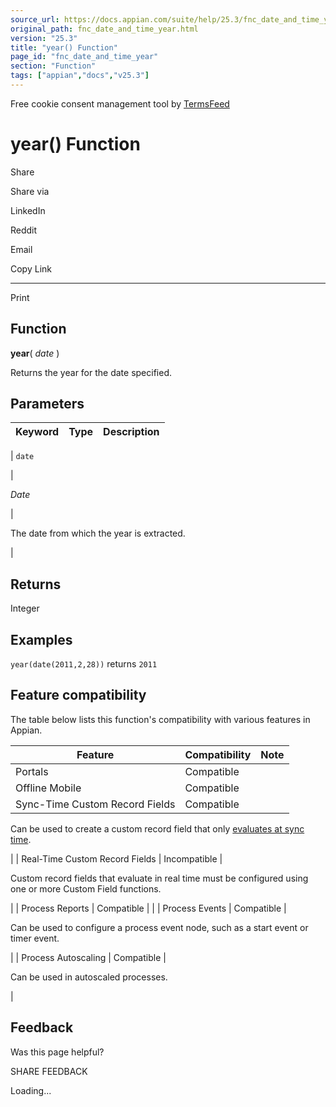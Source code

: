 ```yaml
---
source_url: https://docs.appian.com/suite/help/25.3/fnc_date_and_time_year.html
original_path: fnc_date_and_time_year.html
version: "25.3"
title: "year() Function"
page_id: "fnc_date_and_time_year"
section: "Function"
tags: ["appian","docs","v25.3"]
---
```



Free cookie consent management tool by [TermsFeed](https://www.termsfeed.com/)

# year() Function

Share

Share via

LinkedIn

Reddit

Email

Copy Link

* * *

Print

## Function

**year**( _date_ )

Returns the year for the date specified.

## Parameters

| Keyword | Type | Description |
| --- | --- | --- |
|
`date`

 |

_Date_

 |

The date from which the year is extracted.

 |

## Returns

Integer

## Examples

`year(date(2011,2,28))` returns `2011`

## Feature compatibility

The table below lists this function's compatibility with various features in Appian.

| Feature | Compatibility | Note |
| --- | --- | --- |
| Portals | Compatible |  |
| Offline Mobile | Compatible |  |
| Sync-Time Custom Record Fields | Compatible |
Can be used to create a custom record field that only [evaluates at sync time](custom-record-fields.html#prodlink-sync-time-evaluations).

 |
| Real-Time Custom Record Fields | Incompatible |

Custom record fields that evaluate in real time must be configured using one or more Custom Field functions.

 |
| Process Reports | Compatible |  |
| Process Events | Compatible |

Can be used to configure a process event node, such as a start event or timer event.

 |
| Process Autoscaling | Compatible |

Can be used in autoscaled processes.

 |

## Feedback

Was this page helpful?

SHARE FEEDBACK

Loading...